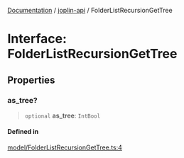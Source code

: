 [Documentation](../../packages.md) / [joplin-api](../index.md) / FolderListRecursionGetTree

# Interface: FolderListRecursionGetTree

## Properties

### as_tree?

> `optional` **as_tree**: `IntBool`

#### Defined in

[model/FolderListRecursionGetTree.ts:4](https://github.com/rxliuli/joplin-utils/blob/4824c3237f6c8bc282f001f71c149c89286aefdc/packages/joplin-api/src/model/FolderListRecursionGetTree.ts#L4)
